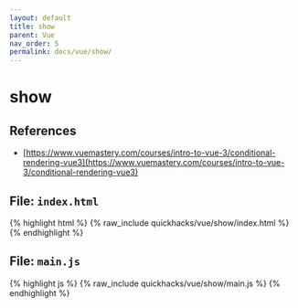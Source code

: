 ```yaml
---
layout: default
title: show
parent: Vue
nav_order: 5
permalink: docs/vue/show/
---
```


# show

## References

- [https://www.vuemastery.com/courses/intro-to-vue-3/conditional-rendering-vue3](https://www.vuemastery.com/courses/intro-to-vue-3/conditional-rendering-vue3)

## File: `index.html`

{% highlight html %}
{% raw_include quickhacks/vue/show/index.html %}
{% endhighlight %}

## File: `main.js`

{% highlight js %}
{% raw_include quickhacks/vue/show/main.js %}
{% endhighlight %}
